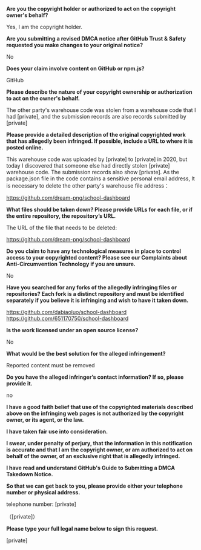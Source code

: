 **Are you the copyright holder or authorized to act on the copyright owner's behalf?**

Yes, I am the copyright holder.

**Are you submitting a revised DMCA notice after GitHub Trust & Safety requested you make changes to your original notice?**

No

**Does your claim involve content on GitHub or npm.js?**

GitHub

**Please describe the nature of your copyright ownership or authorization to act on the owner's behalf.**

The other party's warehouse code was stolen from a warehouse code that I had [private], and the submission records are also records submitted by [private]

**Please provide a detailed description of the original copyrighted work that has allegedly been infringed. If possible, include a URL to where it is posted online.**

This warehouse code was uploaded by [private] to [private] in 2020, but today I discovered that someone else had directly stolen [private] warehouse code. The submission records also show [private]. As the package.json file in the code contains a sensitive personal email address, It is necessary to delete the other party's warehouse file address：

https://github.com/dream-png/school-dashboard

**What files should be taken down? Please provide URLs for each file, or if the entire repository, the repository’s URL.**

The URL of the file that needs to be deleted:

https://github.com/dream-png/school-dashboard

**Do you claim to have any technological measures in place to control access to your copyrighted content? Please see our Complaints about Anti-Circumvention Technology if you are unsure.**

No

**Have you searched for any forks of the allegedly infringing files or repositories? Each fork is a distinct repository and must be identified separately if you believe it is infringing and wish to have it taken down.**

https://github.com/dabiaoluo/school-dashboard  
https://github.com/651170750/school-dashboard

**Is the work licensed under an open source license?**

No

**What would be the best solution for the alleged infringement?**

Reported content must be removed

**Do you have the alleged infringer’s contact information? If so, please provide it.**

no

**I have a good faith belief that use of the copyrighted materials described above on the infringing web pages is not authorized by the copyright owner, or its agent, or the law.**

**I have taken fair use into consideration.**

**I swear, under penalty of perjury, that the information in this notification is accurate and that I am the copyright owner, or am authorized to act on behalf of the owner, of an exclusive right that is allegedly infringed.**

**I have read and understand GitHub's Guide to Submitting a DMCA Takedown Notice.**

**So that we can get back to you, please provide either your telephone number or physical address.**

telephone number: [private]

（[private]）

**Please type your full legal name below to sign this request.**

[private]

